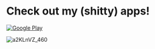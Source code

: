 

<!--
**progressiveOverload/progressiveOverload** is a ✨ _special_ ✨ repository because its `README.md` (this file) appears on your GitHub profile.

Here are some ideas to get you started:

- 🔭 I’m currently working on ...
- 🌱 I’m currently learning ...
- 👯 I’m looking to collaborate on ...
- 🤔 I’m looking for help with ...
- 💬 Ask me about ...
- 📫 How to reach me: ...
- 😄 Pronouns: ...
- ⚡ Fun fact: ...
-->

# Check out my (shitty) apps!
[![Google Play](https://github.com/progressiveOverload/progressiveOverload/assets/108024533/e708c798-d383-4950-b751-a5a267126071)](https://play.google.com/store/apps/dev?id=8998849463443738586)




![a2KLnVZ_460](https://github.com/progressiveOverload/progressiveOverload/assets/108024533/91ebe43c-e410-4e66-a3a3-0c2640e16122)
